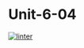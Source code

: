 # Unit-6-04
 [![linter](https://github.com/Brayden-Leblanc/Unit-6-04/workflows/linter/badge.svg)](https://github.com/marketplace/actions/super-linter)
